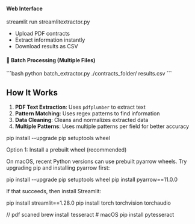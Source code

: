 

#### Web Interface 
streamlit run streamlitextractor.py
- Upload PDF contracts
- Extract information instantly
- Download results as CSV


#### 📁 Batch Processing (Multiple Files)
\`\`\`bash
python batch_extractor.py ./contracts_folder/ results.csv
\`\`\`


## How It Works

1. **PDF Text Extraction**: Uses `pdfplumber` to extract text
2. **Pattern Matching**: Uses regex patterns to find information
3. **Data Cleaning**: Cleans and normalizes extracted data
4. **Multiple Patterns**: Uses multiple patterns per field for better accuracy


pip install --upgrade pip setuptools wheel

Option 1: Install a prebuilt wheel (recommended)

On macOS, recent Python versions can use prebuilt pyarrow wheels. Try upgrading pip and installing pyarrow first:

pip install --upgrade pip setuptools wheel
pip install pyarrow==11.0.0


If that succeeds, then install Streamlit:

pip install streamlit==1.28.0
 pip install torch torchvision torchaudio  

// pdf scaned 
brew install tesseract  # macOS
pip install pytesseract

